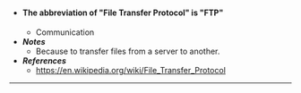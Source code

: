 - #### The abbreviation of "File Transfer Protocol" is "FTP"
    - Communication
- ***Notes***
    - Because to transfer files from a server to another.
- ***References***
    - https://en.wikipedia.org/wiki/File_Transfer_Protocol
- ---
